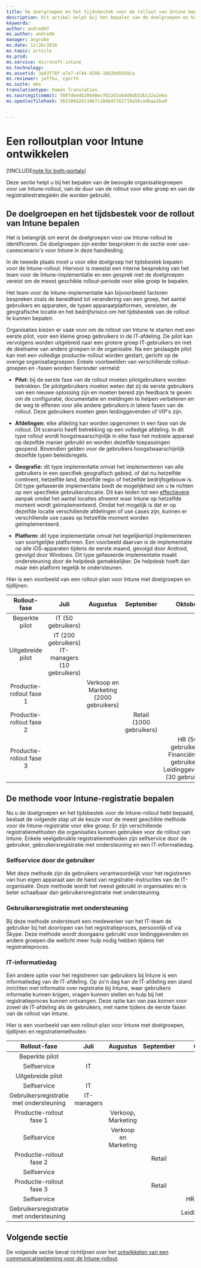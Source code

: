 ```yaml
---
title: De doelgroepen en het tijdsbestek voor de rollout van Intune bepalen | Microsoft Docs
description: Dit artikel helpt bij het bepalen van de doelgroepen en het tijdsbestek voor de rollout van een cloudimplementatie voor Microsoft Intune.
keywords: 
author: andredm7
ms.author: andredm
manager: angrobe
ms.date: 12/20/2016
ms.topic: article
ms.prod: 
ms.service: microsoft-intune
ms.technology: 
ms.assetid: 3a63f78f-a7e7-4f44-9288-16b28d5d58ca
ms.reviewer: jeffbu, cgerth
ms.suite: ems
translationtype: Human Translation
ms.sourcegitcommit: f807d6e4b20b98ecf622d1ebdd9db33b132a2e6a
ms.openlocfilehash: 36530602813467c184b4f262719a56cedbaa2ba9


---
```


# <a name="develop-an-intune-rollout-plan"></a>Een rolloutplan voor Intune ontwikkelen

[!INCLUDE[note for both-portals](../includes/note-for-both-portals.md)]

Deze sectie helpt u bij het bepalen van de beoogde organisatiegroepen voor uw Intune-rollout, van de duur van de rollout voor elke groep en van de registratiestrategieën die worden gebruikt.

## <a name="determine-intune-rollout-targeted-groups-and-timeframes"></a>De doelgroepen en het tijdsbestek voor de rollout van Intune bepalen

Het is belangrijk om eerst de doelgroepen voor uw Intune-rollout te identificeren. De doelgroepen zijn eerder besproken in de sectie over use-casescenario's voor Intune in deze handleiding.

In de tweede plaats moet u voor elke doelgroep het tijdsbestek bepalen voor de Intune-rollout. Hiervoor is meestal een interne bespreking van het team voor de Intune-implementatie en een gesprek met de doelgroepen vereist om de meest geschikte rollout-periode voor elke groep te bepalen.

Het team voor de Intune-implementatie kan bijvoorbeeld factoren bespreken zoals de bereidheid tot verandering van een groep, het aantal gebruikers en apparaten, de typen apparaatplatformen, vereisten, de geografische locatie en het bedrijfsrisico om het tijdsbestek van de rollout te kunnen bepalen.

Organisaties kiezen er vaak voor om de rollout van Intune te starten met een eerste pilot, voor een kleine groep gebruikers in de IT-afdeling. De pilot kan vervolgens worden uitgebreid naar een grotere groep IT-gebruikers en met de deelname van andere groepen in de organisatie. Na een geslaagde pilot kan met een volledige productie-rollout worden gestart, gericht op de overige organisatiegroepen. Enkele voorbeelden van verschillende rollout-groepen en -fasen worden hieronder vermeld:

-   **Pilot:** bij de eerste fase van de rollout moeten pilotgebruikers worden betrokken. De pilotgebruikers moeten weten dat zij de eerste gebruikers van een nieuwe oplossing zijn en moeten bereid zijn feedback te geven om de configuratie, documentatie en meldingen te helpen verbeteren en de weg te effenen voor alle andere gebruikers in latere fasen van de rollout. Deze gebruikers moeten geen leidinggevenden of VIP's zijn.

-   **Afdelingen:** elke afdeling kan worden opgenomen in een fase van de rollout. Dit scenario heeft betrekking op een volledige afdeling. In dit type rollout wordt hoogstwaarschijnlijk in elke fase het mobiele apparaat op dezelfde manier gebruikt en worden dezelfde toepassingen geopend. Bovendien gelden voor de gebruikers hoogstwaarschijnlijk dezelfde typen beleidsregels.

-   **Geografie:** dit type implementatie omvat het implementeren van alle gebruikers in een specifiek geografisch gebied, of dat nu hetzelfde continent, hetzelfde land, dezelfde regio of hetzelfde bedrijfsgebouw is. Dit type gefaseerde implementatie biedt de mogelijkheid om u te richten op een specifieke gebruikerslocatie. Dit kan leiden tot een [effectievere](#user-assisted-enrollment) aanpak omdat het aantal locaties afneemt waar Intune op hetzelfde moment wordt geïmplementeerd. Omdat het mogelijk is dat er op dezelfde locatie verschillende afdelingen of use cases zijn, kunnen er verschillende use cases op hetzelfde moment worden geïmplementeerd.

-   **Platform:** dit type implementatie omvat het tegelijkertijd implementeren van soortgelijke platformen. Een voorbeeld daarvan is de implementatie op alle iOS-apparaten tijdens de eerste maand, gevolgd door Android, gevolgd door Windows. Dit type gefaseerde implementatie maakt ondersteuning door de helpdesk gemakkelijker. De helpdesk hoeft dan maar één platform tegelijk te ondersteunen.

Hier is een voorbeeld van een rollout-plan voor Intune met doelgroepen en tijdlijnen:

| **Rollout-fase** | **Juli** | **Augustus** | **September** | **Oktober** |
|:---:|:---:|:---:|:---:|:---:|
| Beperkte pilot | IT (50 gebruikers) |  |  |  |                                                         
| Uitgebreide pilot | IT (200 gebruikers) IT-managers (10 gebruikers) |  |  |  |                                                         
| Productie-rollout fase 1 |  | Verkoop en Marketing (2000 gebruikers) |  |  |
| Productie-rollout fase 2 |  |  | Retail (1000 gebruikers) |  |
| Productie-rollout fase 3 |  |  |  | HR (50 gebruikers), Financiën (40 gebruikers), Leidinggevenden (30 gebruikers) |

## <a name="determine-the-intune-enrollment-approach"></a>De methode voor Intune-registratie bepalen

Nu u de doelgroepen en het tijdsbestek voor de Intune-rollout hebt bepaald, bestaat de volgende stap uit de keuze voor de meest geschikte methode voor de Intune-registratie voor elke groep. Er zijn verschillende registratiemethoden die organisaties kunnen gebruiken voor de rollout van Intune. Enkele veelgebruikte registratiemethoden zijn selfservice door de gebruiker, gebruikersregistratie met ondersteuning en een IT-informatiedag.

### <a name="user-self-service"></a>Selfservice door de gebruiker

Met deze methode zijn de gebruikers verantwoordelijk voor het registreren van hun eigen apparaat aan de hand van registratie-instructies van de IT-organisatie. Deze methode wordt het meest gebruikt in organisaties en is beter schaalbaar dan gebruikersregistratie met ondersteuning.

### <a name="user-assisted-enrollment"></a>Gebruikersregistratie met ondersteuning

Bij deze methode ondersteunt een medewerker van het IT-team de gebruiker bij het doorlopen van het registratieproces, persoonlijk of via Skype. Deze methode wordt doorgaans gebruikt voor leidinggevenden en andere groepen die wellicht meer hulp nodig hebben tijdens het registratieproces.

### <a name="it-tech-fair"></a>IT-informatiedag

Een andere optie voor het registreren van gebruikers bij Intune is een informatiedag van de IT-afdeling. Op zo'n dag kan de IT-afdeling een stand inrichten met informatie over registratie bij Intune, waar gebruikers informatie kunnen krijgen, vragen kunnen stellen en hulp bij het registratieproces kunnen ontvangen. Deze optie kan van pas komen voor zowel de IT-afdeling als de gebruikers, met name tijdens de eerste fasen van de rollout van Intune.

Hier is een voorbeeld van een rollout-plan voor Intune met doelgroepen, tijdlijnen en registratiemethoden:

| **Rollout-fase** | **Juli** | **Augustus** | **September** | **Oktober** |
|:---:|:---:|:---:|:---:|:---:|
| Beperkte pilot |  |  |  |  |                                                         
| Selfservice | IT |  |  |  |
| Uitgebreide pilot |  |  |  |  |                                                         
| Selfservice | IT |  |  |  |
| Gebruikersregistratie met ondersteuning | IT-managers |  |  |  |
| Productie-rollout fase 1 |  | Verkoop, Marketing |  |  |
| Selfservice |  | Verkoop en Marketing |  |  |
| Productie-rollout fase 2 |  |  | Retail |  |
| Selfservice |  |  |  |  |
| Productie-rollout fase 3 |  |  | Retail |  |
| Selfservice |  |  |  | HR, Financiën |
| Gebruikersregistratie met ondersteuning |  |  |  | Leidinggevenden |

## <a name="next-section"></a>Volgende sectie

De volgende sectie bevat richtlijnen over het [ontwikkelen van een communicatieplanning voor de Intune-rollout](section-5-develop-a-rollout-communication-plan.md).



<!--HONumber=Dec16_HO5-->


